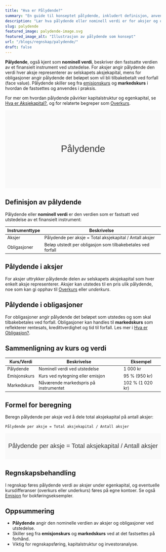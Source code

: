 ```yaml
---
title: "Hva er Pålydende?"
summary: "En guide til konseptet pålydende, inkludert definisjon, anvendelse i aksjer og obligasjoner, samt regnskapsbehandling."
description: "Lær hva pålydende eller nominell verdi er for aksjer og obligasjoner, og hvordan det brukes i norske regnskaps- og kapitalmarkedsanalyser."
slug: palydende
featured_image: palydende-image.svg
featured_image_alt: "Illustrasjon av pålydende som konsept"
url: "/blogs/regnskap/palydende/"
draft: false
---
```


**Pålydende**, også kjent som **nominell verdi**, beskriver den fastsatte verdien av et finansielt instrument ved utstedelse. For aksjer angir pålydende den verdi hver aksje representerer av selskapets aksjekapital, mens for obligasjoner angir pålydende det beløpet som vil bli tilbakebetalt ved forfall (face value). Pålydende skiller seg fra [emisjonskurs](/blogs/regnskap/emisjon "Hva er Emisjon? En komplett guide til kapitalforhøyelse og aksjeutstedelse") og **markedskurs** i hvordan de fastsettes og anvendes i praksis.

For mer om hvordan pålydende påvirker kapitalstruktur og egenkapital, se [Hva er Aksjekapital?](/blogs/regnskap/hva-er-aksjekapital "Hva er Aksjekapital? Komplett guide til aksjekapital og selskapsetablering"), og for relaterte begreper som [Overkurs](/blogs/regnskap/hva-er-overkurs "Hva er Overkurs? En Guide til Overkurs i Regnskap").

![Illustrasjon av pålydende som konsept](palydende-image.svg)

## Definisjon av pålydende

Pålydende eller **nominell verdi** er den verdien som er fastsatt ved utstedelse av et finansielt instrument:

| Instrumenttype | Beskrivelse                                                          |
| -------------- | -------------------------------------------------------------------- |
| Aksjer         | Pålydende per aksje = Total aksjekapital / Antall aksjer             |
| Obligasjoner   | Beløp utstedt per obligasjon som tilbakebetales ved forfall         |

## Pålydende i aksjer

For aksjer uttrykker pålydende delen av selskapets aksjekapital som hver enkelt aksje representerer. Aksjer kan utstedes til en pris ulik pålydende, noe som kan gi opphav til [Overkurs](/blogs/regnskap/hva-er-overkurs "Hva er Overkurs? En Guide til Overkurs i Regnskap") eller *underkurs*.

## Pålydende i obligasjoner

For obligasjoner angir pålydende det beløpet som utstedes og som skal tilbakebetales ved forfall. Obligasjoner kan handles til **markedskurs** som reflekterer rentesats, kredittverdighet og tid til forfall. Les mer i [Hva er Obligasjon?](/blogs/regnskap/hva-er-obligasjon "Hva er Obligasjon? En Guide til Obligasjoner og Rentepapirer").

## Sammenligning av kurs og verdi

| Kurs/Verdi    | Beskrivelse                                  | Eksempel             |
| ------------- | --------------------------------------------- | -------------------- |
| Pålydende     | Nominell verdi ved utstedelse               | 1 000 kr             |
| Emisjonskurs  | Kurs ved nytegning eller emisjon            | 95 % (950 kr)        |
| Markedskurs   | Nåværende markedspris på instrumentet       | 102 % (1 020 kr)     |

## Formel for beregning

Beregn pålydende per aksje ved å dele total aksjekapital på antall aksjer:

```
Pålydende per aksje = Total aksjekapital / Antall aksjer
```

![Formel for beregning av pålydende](palydende-formula.svg)

## Regnskapsbehandling

I regnskap føres pålydende verdi av aksjer under egenkapital, og eventuelle kursdifferanser (overkurs eller underkurs) føres på egne kontoer. Se også [Emisjon](/blogs/regnskap/emisjon "Hva er Emisjon? En komplett guide til kapitalforhøyelse og aksjeutstedelse") for bokføringseksempler.

## Oppsummering

- **Pålydende** angir den nominelle verdien av aksjer og obligasjoner ved utstedelse.
- Skiller seg fra **emisjonskurs** og **markedskurs** ved at det fastsettes på forhånd.
- Viktig for regnskapsføring, kapitalstruktur og investoranalyse.
